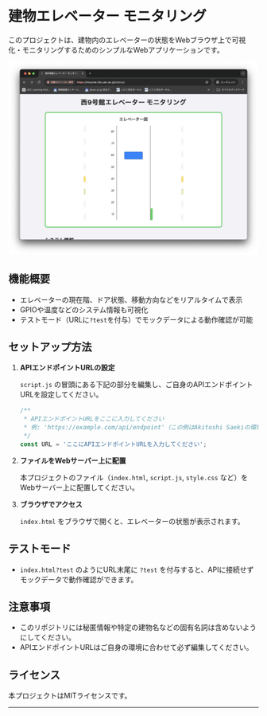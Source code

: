 # 建物エレベーター モニタリング

このプロジェクトは、建物内のエレベーターの状態をWebブラウザ上で可視化・モニタリングするためのシンプルなWebアプリケーションです。

![sample image](image.png)

## 機能概要

- エレベーターの現在階、ドア状態、移動方向などをリアルタイムで表示
- GPIOや温度などのシステム情報も可視化
- テストモード（URLに`?test`を付与）でモックデータによる動作確認が可能

## セットアップ方法

1. **APIエンドポイントURLの設定**

   `script.js` の冒頭にある下記の部分を編集し、ご自身のAPIエンドポイントURLを設定してください。

   ```js
   /**
    * APIエンドポイントURLをここに入力してください
    * 例: 'https://example.com/api/endpoint'（この例はAkitoshi Saekiの環境を参考にしています）
    */
   const URL = 'ここにAPIエンドポイントURLを入力してください';
   ```

2. **ファイルをWebサーバー上に配置**

   本プロジェクトのファイル（`index.html`, `script.js`, `style.css` など）をWebサーバー上に配置してください。

3. **ブラウザでアクセス**

   `index.html` をブラウザで開くと、エレベーターの状態が表示されます。

## テストモード

- `index.html?test` のようにURL末尾に `?test` を付与すると、APIに接続せずモックデータで動作確認ができます。

## 注意事項

- このリポジトリには秘匿情報や特定の建物名などの固有名詞は含めないようにしてください。
- APIエンドポイントURLはご自身の環境に合わせて必ず編集してください。

## ライセンス

本プロジェクトはMITライセンスです。

---
